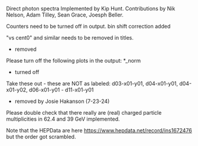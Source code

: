 Direct photon spectra
Implemented by Kip Hunt.  Contributions by Nik Nelson, Adam Tilley, Sean Grace, Joesph Beller.


Counters need to be turned off in output.
bin shift correction added

"vs cent0" and similar needs to be removed in titles.
- removed

Please turn off the following plots in the output:
*_norm
- turned off 

Take these out - these are NOT as labeled: 
d03-x01-y01, d04-x01-y01, d04-x01-y02, d06-x01-y01 -  d11-x01-y01
  - removed by Josie Hakanson (7-23-24)

Please double check that there really are (real) charged particle multiplicities in 62.4 and 39 GeV implemented.

Note that the HEPData are here
https://www.hepdata.net/record/ins1672476
but the order got scrambled.
